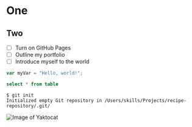 # One
## Two
- [ ] Turn on GitHub Pages
- [ ] Outline my portfolio
- [ ] Introduce myself to the world
``` javascript
var myVar = "Hello, world!";
```
``` sql
select * from table
```
```
$ git init
Initialized empty Git repository in /Users/skills/Projects/recipe-repository/.git/
```
![Image of Yaktocat](https://octodex.github.com/images/yaktocat.png)

